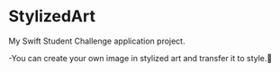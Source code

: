 # StylizedArt
My Swift Student Challenge application project.

-You can create your own image in stylized art and transfer it to style.🤯
